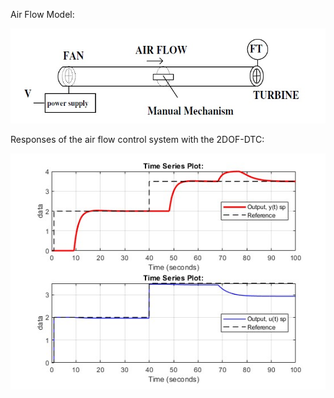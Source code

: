 Air Flow Model:

![Model](AirflowModel.jpg)

Responses of the air flow control system with the 2DOF-DTC:

![Simulation](SimulationResponse.jpg)
